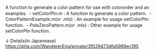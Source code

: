 A function to generate a color pattern for use with colororder and an examples.
・setColorPtn.m : A function to generate a color pattern.
・ColorPatternExample.m(or .mlx) : An example for usage setColorPtn function.
・PoleZeroPattern.m(or .mlx) : Other example for usage setColorPtn function.


↓ Details(in Japanease)
https://qiita.com/WandererEng/private/3f029473dfa5989ec195
